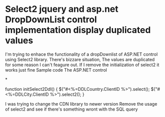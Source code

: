 
# Select2 jquery and asp.net DropDownList control implementation display duplicated values

I'm trying to enhace the functionality of a dropDownlist of ASP.NET control using Select2 library.
There's bizzare situation, The values are duplicated for some reason I can't feagure out.
If I remove the initialization of select2 it works just fine
Sample code
The ASP.NET control
<td style="width: 130px; color: red" align="left" class="nowrap">
    <asp:DropDownList ID="DDLCountry" runat="server" CssClass="select2" OnSelectedIndexChanged="DDLCountry_SelectedIndexChanged" AutoPostBack="true">
    </asp:DropDownList>
    *
</td>

function initSelect2Ddl() {
    $("#<%=DDLCountry.ClientID %>").select();
    $("#<%=DDLCity.ClientID %>").select2();
}



I was trying to change the CDN library to newer version
Remove the usage of select2 and see if there's something wront with the SQL query


        